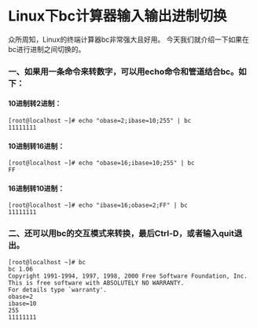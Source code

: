 # Linux下bc计算器输入输出进制切换

众所周知，Linux的终端计算器bc非常强大且好用。
今天我们就介绍一下如果在bc进行进制之间切换的。

### 一、如果用一条命令来转数字，可以用echo命令和管道结合bc。如下：

#### 10进制转2进制：
```
[root@localhost ~]# echo "obase=2;ibase=10;255" | bc
11111111
```

#### 10进制转16进制：
```
[root@localhost ~]# echo "obase=16;ibase=10;255" | bc
FF
```

#### 16进制转10进制：
```
[root@localhost ~]# echo "ibase=16;obase=2;FF" | bc
11111111
```

### 二、还可以用bc的交互模式来转换，最后Ctrl-D，或者输入quit退出。
```
[root@localhost ~]# bc
bc 1.06
Copyright 1991-1994, 1997, 1998, 2000 Free Software Foundation, Inc.
This is free software with ABSOLUTELY NO WARRANTY.
For details type `warranty'. 
obase=2
ibase=10
255
11111111
```